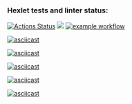 ### Hexlet tests and linter status:
[![Actions Status](https://github.com/DimaKichigin/frontend-project-lvl1/workflows/hexlet-check/badge.svg)](https://github.com/DimaKichigin/frontend-project-lvl1/actions)
<a href="https://codeclimate.com/github/DimaKichigin/frontend-project-lvl1/maintainability"><img src="https://api.codeclimate.com/v1/badges/21adc8272980a4030119/maintainability" /></a>
[![example workflow](https://github.com/DimaKichigin/frontend-project-lvl1/actions/workflows/github-actions.yml/badge.svg)](https://github.com/DimaKichigin/frontend-project-lvl1/actions/workflows/github-actions.yml)

[![asciicast](https://asciinema.org/a/J2LBdhiXR7F1CxLsVVap4ly63.svg)](https://asciinema.org/a/J2LBdhiXR7F1CxLsVVap4ly63)

[![asciicast](https://asciinema.org/a/199cMid2cTQDtokM5t5g58JSi.svg)](https://asciinema.org/a/199cMid2cTQDtokM5t5g58JSi)

[![asciicast](https://asciinema.org/a/sqNHm7wG3FzC5Hw3a5IoOLBTa.svg)](https://asciinema.org/a/sqNHm7wG3FzC5Hw3a5IoOLBTa)

[![asciicast](https://asciinema.org/a/wkaenweu5t0K3TJR2PlqjbDJw.svg)](https://asciinema.org/a/wkaenweu5t0K3TJR2PlqjbDJw)

[![asciicast](https://asciinema.org/a/RYpqDS6fl0rD4MGtOBza6rQTI.svg)](https://asciinema.org/a/RYpqDS6fl0rD4MGtOBza6rQTI)
